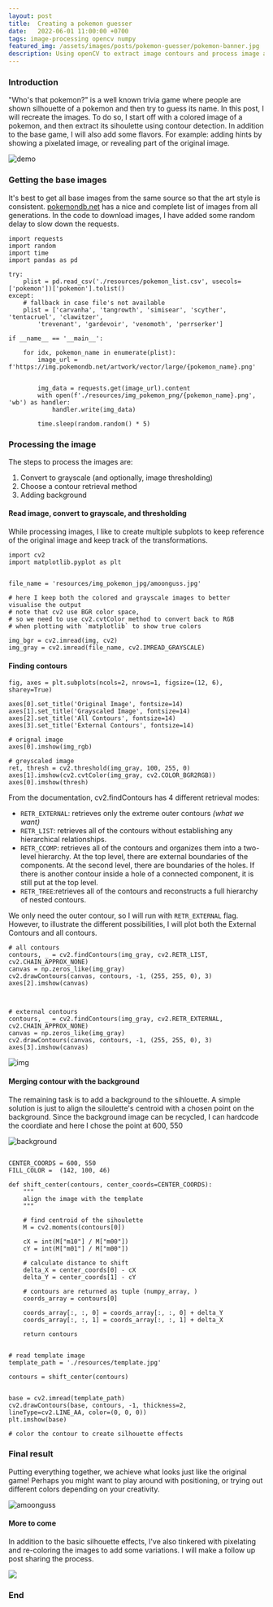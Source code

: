 ```yaml
---
layout: post
title:  Creating a pokemon guesser
date:   2022-06-01 11:00:00 +0700
tags: image-processing opencv numpy
featured_img: /assets/images/posts/pokemon-guesser/pokemon-banner.jpg
description: Using openCV to extract image contours and process image akin to guess the pokemon games
---
```


### Introduction


"Who's that pokemon?" is a well known trivia game where people are shown silhouette of a pokemon and then try to guess its name. In this post, I will recreate the images. To do so, I  start off with a colored image of a pokemon, and then extract its sihoulette using contour detection. In addition to the base game, I will also add some flavors. For example: adding hints by showing a pixelated image, or revealing part of the original image.

![demo](/assets/images/posts/pokemon-guesser/pokemon-banner.jpg)

### Getting the base images


It's best to get all base images from the same source so that the art style is consistent. [pokemondb.net](https://pokemondb.net/) has a nice and complete list of images from all generations. In the code to download images, I have added some random delay to slow down the requests.

```python3
import requests
import random
import time
import pandas as pd

try:
    plist = pd.read_csv('./resources/pokemon_list.csv', usecols=['pokemon'])['pokemon'].tolist()
except:
    # fallback in case file's not available
    plist = ['carvanha', 'tangrowth', 'simisear', 'scyther', 'tentacruel', 'clawitzer',
        'trevenant', 'gardevoir', 'venomoth', 'perrserker']

if __name__ == '__main__':
    
    for idx, pokemon_name in enumerate(plist):
        image_url = f'https://img.pokemondb.net/artwork/vector/large/{pokemon_name}.png'
        

        img_data = requests.get(image_url).content
        with open(f'./resources/img_pokemon_png/{pokemon_name}.png', 'wb') as handler:
            handler.write(img_data)

        time.sleep(random.random() * 5)

```
<!-- <script src="https://gist.github.com/dobeok/17e5b302e067e92dbf93c87a78094003.js"></script> -->


### Processing the image

The steps to process the images are:

1. Convert to grayscale (and optionally, image thresholding)
1. Choose a contour retrieval method
1. Adding background


#### Read image, convert to grayscale, and thresholding

While processing images, I like to create multiple subplots to keep reference of the original image and keep track of the transformations.

```python3
import cv2
import matplotlib.pyplot as plt


file_name = 'resources/img_pokemon_jpg/amoonguss.jpg'

# here I keep both the colored and grayscale images to better visualise the output
# note that cv2 use BGR color space,
# so we need to use cv2.cvtColor method to convert back to RGB
# when plotting with `matplotlib` to show true colors

img_bgr = cv2.imread(img, cv2)
img_gray = cv2.imread(file_name, cv2.IMREAD_GRAYSCALE)

```


#### Finding contours



```python3
fig, axes = plt.subplots(ncols=2, nrows=1, figsize=(12, 6), sharey=True)

axes[0].set_title('Original Image', fontsize=14)
axes[1].set_title('Grayscaled Image', fontsize=14)
axes[2].set_title('All Contours', fontsize=14)
axes[3].set_title('External Contours', fontsize=14)

# orignal image
axes[0].imshow(img_rgb)

# greyscaled image
ret, thresh = cv2.threshold(img_gray, 100, 255, 0)
axes[1].imshow(cv2.cvtColor(img_gray, cv2.COLOR_BGR2RGB))
axes[0].imshow(thresh)
```




From the documentation, cv2.findContours has 4 different retrieval modes:
* `RETR_EXTERNAL`: retrieves only the extreme outer contours <em>(what we want)</em>
* `RETR_LIST`: retrieves all of the contours without establishing any hierarchical relationships.
* `RETR_CCOMP`: retrieves all of the contours and organizes them into a two-level hierarchy. At the top level, there are external boundaries of the components. At the second level, there are boundaries of the holes. If there is another contour inside a hole of a connected component, it is still put at the top level.
* `RETR_TREE`:retrieves all of the contours and reconstructs a full hierarchy of nested contours.

We only need the outer contour, so I will run with `RETR_EXTERNAL` flag. However, to illustrate the different possibilities, I will plot both the External Contours and all contours.



```python3
# all contours
contours, _ = cv2.findContours(img_gray, cv2.RETR_LIST, cv2.CHAIN_APPROX_NONE)
canvas = np.zeros_like(img_gray)
cv2.drawContours(canvas, contours, -1, (255, 255, 0), 3)
axes[2].imshow(canvas)



# external contours
contours, _ = cv2.findContours(img_gray, cv2.RETR_EXTERNAL, cv2.CHAIN_APPROX_NONE)
canvas = np.zeros_like(img_gray)
cv2.drawContours(canvas, contours, -1, (255, 255, 0), 3)
axes[3].imshow(canvas)

```

![img](/assets/images/posts/pokemon-guesser/contours-amoonguss.png)


#### Merging contour with the background

The remaining task is to add a background to the sihlouette. A simple solution is just to align the siloulette's centroid with a chosen point on the background. Since the background image can be recycled, I can hardcode the coordiate and here I chose the point at 600, 550

![background](/assets/images/posts/pokemon-guesser/template.jpg)

```python3

CENTER_COORDS = 600, 550
FILL_COLOR =  (142, 100, 46)

def shift_center(contours, center_coords=CENTER_COORDS):
    """
    align the image with the template
    """

    # find centroid of the sihoulette
    M = cv2.moments(contours[0])
    
    cX = int(M["m10"] / M["m00"])
    cY = int(M["m01"] / M["m00"])
    
    # calculate distance to shift
    delta_X = center_coords[0] - cX
    delta_Y = center_coords[1] - cY

    # contours are returned as tuple (numpy_array, )
    coords_array = contours[0]

    coords_array[:, :, 0] = coords_array[:, :, 0] + delta_Y
    coords_array[:, :, 1] = coords_array[:, :, 1] + delta_X

    return contours
    

# read template image
template_path = './resources/template.jpg'

contours = shift_center(contours)


base = cv2.imread(template_path)
cv2.drawContours(base, contours, -1, thickness=2, lineType=cv2.LINE_AA, color=(0, 0, 0))
plt.imshow(base)

# color the contour to create silhouette effects
```

### Final result

Putting everything together, we achieve what looks just like the original game! Perhaps you might want to play around with positioning, or trying out different colors depending on your creativity.

![amoonguss](/assets/images/posts/pokemon-guesser/final-amoonguss.png)


####  More to come

In addition to the basic silhouette effects, I've also tinkered with pixelating and re-coloring the images to add some variations. I will make a follow up post sharing the process.

<img src="/assets/images/posts/pokemon-guesser/pixelate demo.jpg" style="max-width: 600px;" />




### End

<!-- https://twitter.com/Marco_Piani/status/1567880008697352195 -->